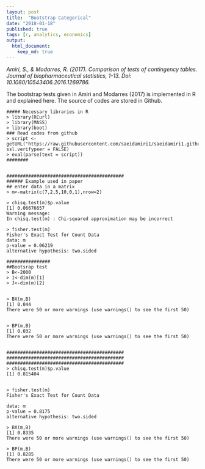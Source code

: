 ```yaml
---
layout: post
title:  "Bootstrap Categorical"
date: "2018-01-18"
published: true
tags: [r, analytics, economics]
output:
  html_document:
    keep_md: true
---
```






*Amiri, S., & Modarres, R. (2017). Comparison of tests of contingency tables. Journal of biopharmaceutical statistics, 1-13. Doi: 10.1080/10543406.2016.1269786.*

The bootstrap tests given in Amiri and Modarres (2017) is implemented in R and explained here.
The source of codes are stored in Github.  


```{}
##### Necessary libraries in R
> library(RCurl)
> library(MASS)
> library(boot)
### Read codes from github
> script <- getURL("https://raw.githubusercontent.com/saeidamiri1/saeidamiri1.github.io/codes/bootcat/master/bootcat.R", ssl.verifypeer = FALSE)
> eval(parse(text = script))
########


###########################################
###### Example used in paper
## enter data in a matrix
> m<-matrix(c(7,2,5,10,0,1),nrow=2)

> chisq.test(m)$p.value
[1] 0.06676657
Warning message:
In chisq.test(m) : Chi-squared approximation may be incorrect

> fisher.test(m)
Fisher's Exact Test for Count Data
data: m
p-value = 0.06219
alternative hypothesis: two.sided

################
##Bootsrap test
> B<-2000
> I<-dim(m)[1]
> J<-dim(m)[2]


> BX(m,B)
[1] 0.044
There were 50 or more warnings (use warnings() to see the first 50)


> BP(m,B)
[1] 0.032
There were 50 or more warnings (use warnings() to see the first 50)


###########################################
###########################################
########################################### 
> chisq.test(m)$p.value
[1] 0.815404


> fisher.test(m)
Fisher's Exact Test for Count Data

data: m
p-value = 0.8175
alternative hypothesis: two.sided

> BX(m,B)
[1] 0.8335
There were 50 or more warnings (use warnings() to see the first 50)

> BP(m,B)
[1] 0.8285
There were 50 or more warnings (use warnings() to see the first 50)
```

